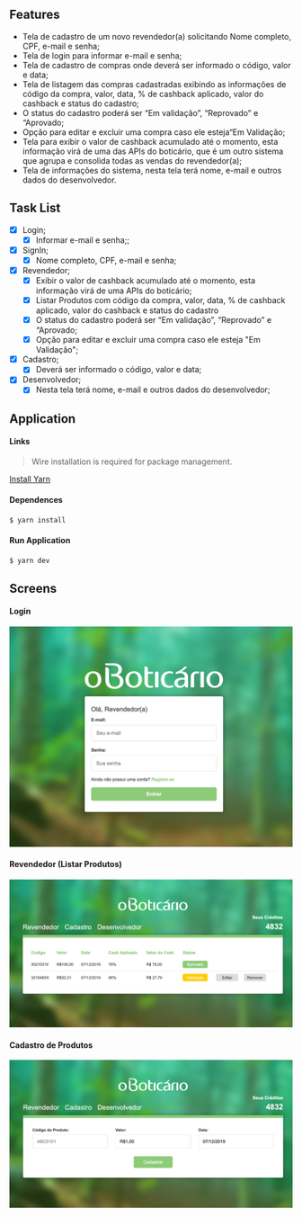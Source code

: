 ## Features
- Tela de cadastro de um novo revendedor(a) solicitando Nome completo, CPF, e-mail e senha;
- Tela de login para informar e-mail e senha;
- Tela de cadastro de compras onde deverá ser informado o código, valor e data;
- Tela de listagem das compras cadastradas exibindo as informações de código da compra, valor, data, % de cashback aplicado, valor do cashback e status do cadastro;
- O status do cadastro poderá ser “Em validação”, “Reprovado” e “Aprovado;
- Opção para editar e excluir uma compra caso ele esteja“Em Validação;
- Tela para exibir o valor de cashback acumulado até o momento, esta informação virá de uma das APIs do boticário, que é um outro sistema que agrupa e consolida todas as vendas do revendedor(a);
- Tela de informações do sistema, nesta tela terá nome, e-mail e outros dados do desenvolvedor.

## Task List

- [x] Login;
	- [x] Informar e-mail e senha;;
- [x] SignIn;
	- [x] Nome completo, CPF, e-mail e senha;
- [x] Revendedor;
	- [x] Exibir o valor de cashback acumulado até o momento, esta informação virá de uma APIs do boticário;
	- [x] Listar Produtos com código da compra, valor, data, % de cashback aplicado, valor do cashback e status do cadastro
	- [x] O status do cadastro poderá ser “Em validação”, “Reprovado” e “Aprovado;
	- [x] Opção para editar e excluir uma compra caso ele esteja "Em Validação";
- [x] Cadastro;
	- [x] Deverá ser informado o código, valor e data;
- [x] Desenvolvedor;
 	- [x] Nesta tela terá nome, e-mail e outros dados do desenvolvedor;

## Application

#### Links

> Wire installation is required for package management.

[Install Yarn](https://yarnpkg.com/lang/en/)

#### Dependences
`$ yarn install`

#### Run Application
`$ yarn dev`

## Screens

#### Login

[![](screens/area_login.png)](screens/area_login.png)

#### Revendedor (Listar Produtos)

[![](screens/area_produtos.png)](screens/area_produtos.png)

#### Cadastro de Produtos

[![](screens/area_cadastro.png)](screens/area_cadastro.png)
